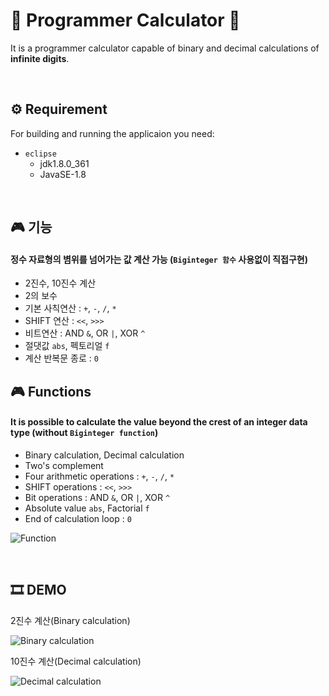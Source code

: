 # 🎲 Programmer Calculator 🎲
It is a programmer calculator capable of binary and decimal calculations of **infinite digits**.

<br/>

## ⚙ Requirement
For building and running the applicaion you need:
* `eclipse`
  * jdk1.8.0_361
  * JavaSE-1.8

<br/>

## 🎮 기능
#### 정수 자료형의 볌위를 넘어가는 값 계산 가능 (`Biginteger 함수` 사용없이 직접구현)
* 2진수, 10진수 계산
* 2의 보수
* 기본 사칙연산  : `+`, `-`, `/`, `*`
* SHIFT 연산  :  `<<`, `>>>`
* 비트연산  :  AND `&`, OR `|`, XOR `^`
* 절댓값 `abs`, 펙토리얼 `f`
* 계산 반복문 종로  :  `0`


## 🎮 Functions
#### It is possible to calculate the value beyond the crest of an integer data type (without `Biginteger function`)
* Binary calculation, Decimal calculation
* Two's complement
* Four arithmetic operations  : `+`, `-`, `/`, `*`
* SHIFT operations  :  `<<`, `>>>`
* Bit operations  :  AND `&`, OR `|`, XOR `^`
* Absolute value `abs`, Factorial `f`
* End of calculation loop  :  `0`
  
![Function](https://github.com/Ga-000/Programmer_Calculator/assets/134590236/e444e803-ad5c-4a18-8fe5-4b9fd6a2330e)

<br/>

## 🎞 DEMO
2진수 계산(Binary calculation)

![Binary calculation](https://github.com/Ga-000/Programmer_Calculator/assets/134590236/50cb7fe8-0c49-4243-93a2-b0c42c52e669)

10진수 계산(Decimal calculation)

![Decimal calculation](https://github.com/Ga-000/Programmer_Calculator/assets/134590236/831015c8-0cda-4df0-af58-5afe95bb9e8e)
